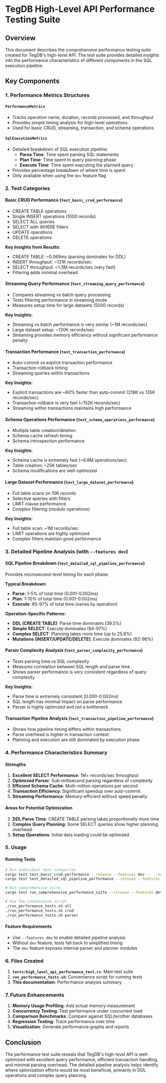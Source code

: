 # TegDB High-Level API Performance Testing Suite

## Overview

This document describes the comprehensive performance testing suite created for TegDB's high-level API. The test suite provides detailed insights into the performance characteristics of different components in the SQL execution pipeline.

## Key Components

### 1. Performance Metrics Structures

#### `PerformanceMetrics`
- Tracks operation name, duration, records processed, and throughput
- Provides simple timing analysis for high-level operations
- Used for basic CRUD, streaming, transaction, and schema operations

#### `SqlExecutionMetrics`
- Detailed breakdown of SQL execution pipeline:
  - **Parse Time**: Time spent parsing SQL statements
  - **Plan Time**: Time spent in query planning phase
  - **Execute Time**: Time spent executing the planned query
- Provides percentage breakdown of where time is spent
- Only available when using the `dev` feature flag

### 2. Test Categories

#### Basic CRUD Performance (`test_basic_crud_performance`)
- CREATE TABLE operations
- Single INSERT operations (1000 records)
- SELECT ALL queries
- SELECT with WHERE filters
- UPDATE operations
- DELETE operations

**Key Insights from Results:**
- CREATE TABLE: ~0.069ms (parsing dominates for DDL)
- INSERT throughput: ~131K records/sec
- SELECT throughput: ~1.3M records/sec (very fast)
- Filtering adds minimal overhead

#### Streaming Query Performance (`test_streaming_query_performance`)
- Compares streaming vs batch query processing
- Tests filtering performance in streaming mode
- Measures setup time for large datasets (5000 records)

**Key Insights:**
- Streaming vs batch performance is very similar (~1M records/sec)
- Large dataset setup: ~120K records/sec
- Streaming provides memory efficiency without significant performance penalty

#### Transaction Performance (`test_transaction_performance`)
- Auto-commit vs explicit transaction performance
- Transaction rollback timing
- Streaming queries within transactions

**Key Insights:**
- Explicit transactions are ~60% faster than auto-commit (218K vs 135K records/sec)
- Transaction rollback is very fast (~152K records/sec)
- Streaming within transactions maintains high performance

#### Schema Operations Performance (`test_schema_operations_performance`)
- Multiple table creation/deletion
- Schema cache refresh timing
- Schema introspection performance

**Key Insights:**
- Schema cache is extremely fast (~6.8M operations/sec)
- Table creation: ~25K tables/sec
- Schema modifications are well-optimized

#### Large Dataset Performance (`test_large_dataset_performance`)
- Full table scans on 10K records
- Selective queries with filters
- LIMIT clause performance
- Complex filtering (modulo operations)

**Key Insights:**
- Full table scan: ~1M records/sec
- LIMIT operations are highly optimized
- Complex filters maintain good performance

### 3. Detailed Pipeline Analysis (with `--features dev`)

#### SQL Pipeline Breakdown (`test_detailed_sql_pipeline_performance`)
Provides microsecond-level timing for each phase:

**Typical Breakdown:**
- **Parse**: 1-5% of total time (0.001-0.002ms)
- **Plan**: 1-10% of total time (0.001-0.002ms) 
- **Execute**: 85-97% of total time (varies by operation)

**Operation-Specific Patterns:**
- **DDL (CREATE TABLE)**: Parse time dominates (39.5%)
- **Simple SELECT**: Execute dominates (94-97%)
- **Complex SELECT**: Planning takes more time (up to 25.8%)
- **Mutations (INSERT/UPDATE/DELETE)**: Execute dominates (82-96%)

#### Parser Complexity Analysis (`test_parser_complexity_performance`)
- Tests parsing time vs SQL complexity
- Measures correlation between SQL length and parse time
- Shows parser performance is very consistent regardless of query complexity

**Key Insights:**
- Parse time is extremely consistent (0.000-0.002ms)
- SQL length has minimal impact on parse performance
- Parser is highly optimized and not a bottleneck

#### Transaction Pipeline Analysis (`test_transaction_pipeline_performance`)
- Shows how pipeline timing differs within transactions
- Parse overhead is higher in transaction context
- Planning and execution are still dominated by execution phase

### 4. Performance Characteristics Summary

#### Strengths
1. **Excellent SELECT Performance**: 1M+ records/sec throughput
2. **Optimized Parser**: Sub-millisecond parsing regardless of complexity
3. **Efficient Schema Cache**: Multi-million operations per second
4. **Transaction Efficiency**: Significant speedup over auto-commit
5. **Streaming Performance**: Memory-efficient without speed penalty

#### Areas for Potential Optimization
1. **DDL Parse Time**: CREATE TABLE parsing takes proportionally more time
2. **Complex Query Planning**: Some SELECT queries show higher planning overhead
3. **Setup Operations**: Initial data loading could be optimized

### 5. Usage

#### Running Tests

```bash
# Run individual test categories
cargo test test_basic_crud_performance --release --features dev -- --nocapture
cargo test test_detailed_sql_pipeline_performance --release --features dev -- --nocapture

# Run comprehensive suite
cargo test run_comprehensive_performance_suite --release --features dev -- --nocapture

# Use the convenience script
./run_performance_tests.sh all
./run_performance_tests.sh crud
./run_performance_tests.sh parser
```

#### Feature Requirements
- Use `--features dev` to enable detailed pipeline analysis
- Without `dev` feature, tests fall back to simplified timing
- The `dev` feature exposes internal parser and planner modules

### 6. Files Created

1. **`tests/high_level_api_performance_test.rs`**: Main test suite
2. **`run_performance_tests.sh`**: Convenience script for running tests
3. **This documentation**: Performance analysis summary

### 7. Future Enhancements

1. **Memory Usage Profiling**: Add actual memory measurement
2. **Concurrency Testing**: Test performance under concurrent load
3. **Comparison Benchmarks**: Compare against SQLite/other databases
4. **Regression Testing**: Track performance over time
5. **Visualization**: Generate performance graphs and reports

## Conclusion

The performance test suite reveals that TegDB's high-level API is well-optimized with excellent query performance, efficient transaction handling, and minimal parsing overhead. The detailed pipeline analysis helps identify where optimization efforts would be most beneficial, primarily in DDL operations and complex query planning.
